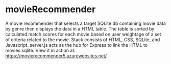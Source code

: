 # movieRecommender
A movie recommender that selects a target SQLite db containing movie data by genre then displays the data in a HTML table. 
The table is sorted by calculated match scores for each movie based on user weightage of a set of criteria related to the movie. 
Stack consists of HTML, CSS, SQLite, and Javascript. server.js acts as the hub for Express to link the HTML to movies.sqlite.
View it in action at: https://movierecommender5.azurewebsites.net/
